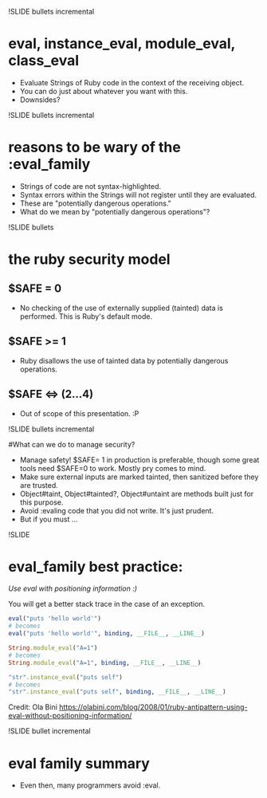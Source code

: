 !SLIDE bullets incremental

# eval, instance_eval, module_eval, class_eval

- Evaluate Strings of Ruby code in the context of the receiving object.
- You can do just about whatever you want with this.
- Downsides?

!SLIDE bullets incremental
# reasons to be wary of the :eval_family

- Strings of code are not syntax-highlighted.
- Syntax errors within the Strings will not register until they are evaluated.
- These are "potentially dangerous operations."
- What do we mean by "potentially dangerous operations"?

!SLIDE bullets

# the ruby security model

## $SAFE = 0
- No checking of the use of externally supplied (tainted) data is performed. This is Ruby's default mode.

## $SAFE >= 1
- Ruby disallows the use of tainted data by potentially dangerous operations.

## $SAFE <=> (2...4)
- Out of scope of this presentation.  :P

!SLIDE bullets incremental

#What can we do to manage security?

- Manage safety!  $SAFE= 1 in production is preferable, though some great tools need $SAFE=0 to work.  Mostly pry comes to mind.
- Make sure external inputs are marked tainted, then sanitized before they are trusted.
- Object#taint, Object#tainted?, Object#untaint are methods built just for this purpose.
- Avoid :evaling code that you did not write.  It's just prudent.
- But if you must ...

!SLIDE

# eval_family best practice:

*Use eval with positioning information :)*

You will get a better stack trace in the case of an exception.

```ruby
eval("puts 'hello world'")
# becomes
eval("puts 'hello world'", binding, __FILE__, __LINE__)

String.module_eval("A=1")
# becomes
String.module_eval("A=1", binding, __FILE__, __LINE__)

"str".instance_eval("puts self")
# becomes
"str".instance_eval("puts self", binding, __FILE__, __LINE__)
```

Credit: Ola Bini
https://olabini.com/blog/2008/01/ruby-antipattern-using-eval-without-positioning-information/

!SLIDE bullet incremental

# eval family summary

- Even then, many programmers avoid :eval.
